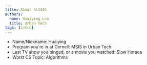 ```yaml
---
title: About hl2446
authors:
  name: Huaiying Luo
  title: Urban Tech
tags: [intro]
---
```


- Name/Nickname: Huaiying
- Program you're in at Cornell: MSIS in Urban Tech
- Last TV show you binged, or a movie you watched: Slow Horses
- Worst CS Topic: Algorithms
